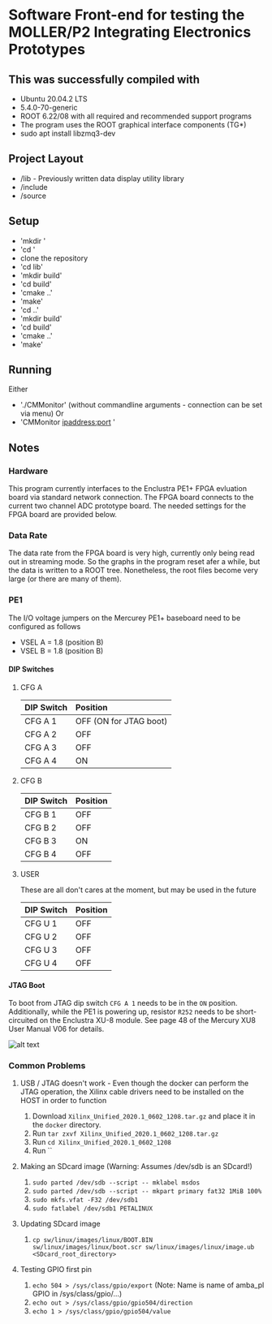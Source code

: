 # Software Front-end for testing the MOLLER/P2 Integrating Electronics Prototypes 

## This was successfully compiled with

* Ubuntu 20.04.2 LTS
* 5.4.0-70-generic
* ROOT 6.22/08 with all required and recommended support programs
* The program uses the ROOT graphical interface components (TG*)
* sudo apt install libzmq3-dev

## Project Layout

* /lib - Previously written data display utility library
* /include
* /source

## Setup

* 'mkdir <some directory>'
* 'cd <some directory>'
* clone the repository
* 'cd lib'
* 'mkdir build'
* 'cd build'
* 'cmake ..'
* 'make'
* 'cd ..'
* 'mkdir build'
* 'cd build'
* 'cmake ..'
* 'make'

## Running

Either
* './CMMonitor' (without commandline arguments - connection can be set via menu)
Or
* 'CMMonitor <ipaddress:port> <ROOT output filename>'


## Notes

### Hardware

This program currently interfaces to the Enclustra PE1+ FPGA evluation board via standard network connection.
The FPGA board connects to the current two channel ADC prototype board. The needed settings for the FPGA board
are provided below.

### Data Rate

The data rate from the FPGA board is very high, currently only being read out in streaming mode.
So the graphs in the program reset afer a while, but the data is written to a ROOT tree. Nonetheless,
the root files become very large (or there are many of them).

### PE1

The I/O voltage jumpers on the Mercurey PE1+ baseboard need to be
configured as follows
- VSEL A = 1.8 (position B)
- VSEL B = 1.8 (position B)

#### DIP Switches

1. CFG A

   | DIP Switch | Position
   |:-|:-|
   |CFG A 1|OFF (ON for JTAG boot)
   |CFG A 2|OFF
   |CFG A 3|OFF
   |CFG A 4|ON

1. CFG B

   | DIP Switch | Position
   |:-|:-|
   |CFG B 1|OFF
   |CFG B 2|OFF
   |CFG B 3|ON
   |CFG B 4|OFF

1. USER

   These are all don't cares at the moment, but may be used in the future

   | DIP Switch | Position
   |:-|:-|
   |CFG U 1|OFF
   |CFG U 2|OFF
   |CFG U 3|OFF
   |CFG U 4|OFF

#### JTAG Boot

To boot from JTAG dip switch `CFG A 1` needs to be in the `ON` position. Additionally, while the PE1 is powering up, resistor `R252` needs to be short-circuited on the Enclustra XU-8 module. See page 48 of the Mercury XU8 User Manual V06 for details.

![alt text](docs/pe1_xu8_jtag_boot_resistor.png "Logo Title Text 1")

### Common Problems

1. USB / JTAG doesn't work - Even though the docker can perform the JTAG operation, the Xilinx cable drivers need to be installed on the HOST in order to function

   1. Download `Xilinx_Unified_2020.1_0602_1208.tar.gz` and place it in the `docker` directory.
   1. Run `tar zxvf Xilinx_Unified_2020.1_0602_1208.tar.gz`
   1. Run `cd Xilinx_Unified_2020.1_0602_1208`
   1. Run ``

1. Making an SDcard image (Warning: Assumes /dev/sdb is an SDcard!)

   1. `sudo parted /dev/sdb --script -- mklabel msdos`
   1. `sudo parted /dev/sdb --script -- mkpart primary fat32 1MiB 100%`
   1. `sudo mkfs.vfat -F32 /dev/sdb1`
   1. `sudo fatlabel /dev/sdb1 PETALINUX`

1. Updating SDcard image
   1. `cp sw/linux/images/linux/BOOT.BIN sw/linux/images/linux/boot.scr sw/linux/images/linux/image.ub <SDcard_root_directory>`

1. Testing GPIO first pin
   1. `echo 504 > /sys/class/gpio/export` (Note: Name is name of amba_pl GPIO in /sys/class/gpio/...)
   1. `echo out > /sys/class/gpio/gpio504/direction`
   1. `echo 1 > /sys/class/gpio/gpio504/value`
